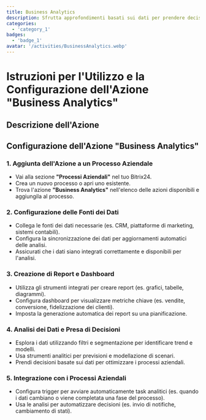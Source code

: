 ```yaml
---
title: Business Analytics
description: Sfrutta approfondimenti basati sui dati per prendere decisioni informate.
categories: 
  - 'category_1'
badges: 
  - 'badge_1'
avatar: '/activities/BusinessAnalytics.webp'
---
```

# Istruzioni per l'Utilizzo e la Configurazione dell'Azione "Business Analytics"

## Descrizione dell'Azione

## **Configurazione dell'Azione "Business Analytics"**

### 1. Aggiunta dell'Azione a un Processo Aziendale
- Vai alla sezione **"Processi Aziendali"** nel tuo Bitrix24.
- Crea un nuovo processo o apri uno esistente.
- Trova l'azione **"Business Analytics"** nell'elenco delle azioni disponibili e aggiungila al processo.

### 2. Configurazione delle Fonti dei Dati
- Collega le fonti dei dati necessarie (es. CRM, piattaforme di marketing, sistemi contabili).
- Configura la sincronizzazione dei dati per aggiornamenti automatici delle analisi.
- Assicurati che i dati siano integrati correttamente e disponibili per l'analisi.

### 3. Creazione di Report e Dashboard
- Utilizza gli strumenti integrati per creare report (es. grafici, tabelle, diagrammi).
- Configura dashboard per visualizzare metriche chiave (es. vendite, conversione, fidelizzazione dei clienti).
- Imposta la generazione automatica dei report su una pianificazione.

### 4. Analisi dei Dati e Presa di Decisioni
- Esplora i dati utilizzando filtri e segmentazione per identificare trend e modelli.
- Usa strumenti analitici per previsioni e modellazione di scenari.
- Prendi decisioni basate sui dati per ottimizzare i processi aziendali.

### 5. Integrazione con i Processi Aziendali
- Configura trigger per avviare automaticamente task analitici (es. quando i dati cambiano o viene completata una fase del processo).
- Usa le analisi per automatizzare decisioni (es. invio di notifiche, cambiamento di stati).
